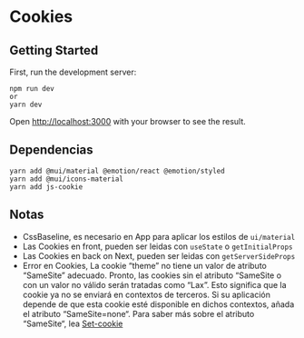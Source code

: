 # Cookies

## Getting Started

First, run the development server:

    npm run dev
    or
    yarn dev

Open [http://localhost:3000](http://localhost:3000) with your browser to see the result.

## Dependencias

    yarn add @mui/material @emotion/react @emotion/styled
    yarn add @mui/icons-material
    yarn add js-cookie

## Notas

- CssBaseline, es necesario en App para aplicar los estilos de `ui/material`
- Las Cookies en front, pueden ser leidas con `useState` o `getInitialProps`
- Las Cookies en back on Next, pueden ser leidas con `getServerSideProps`
- Error en Cookies, La cookie “theme” no tiene un valor de atributo “SameSite” adecuado. Pronto, las cookies sin el atributo “SameSite o con un valor no válido serán tratadas como “Lax”. Esto significa que la cookie ya no se enviará en contextos de terceros. Si su aplicación depende de que esta cookie esté disponible en dichos contextos, añada el atributo “SameSite=none“. Para saber más sobre el atributo “SameSite“, lea [Set-cookie](https://developer.mozilla.org/en-US/docs/Web/HTTP/Headers/Set-Cookie)
